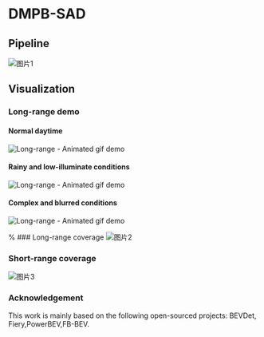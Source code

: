# DMPB-SAD


## Pipeline
![图片1](https://github.com/user-attachments/assets/119ff8df-97b4-4526-85a0-c42be13f77b5)

## Visualization

### Long-range demo

#### Normal daytime

![Long-range - Animated gif demo](https://github.com/pupu-chenyanyan/DMPB-SAD/blob/main/tinywow_01%2B03_73178796%20(1).gif)

#### Rainy and low-illuminate conditions

![Long-range - Animated gif demo](https://github.com/pupu-chenyanyan/DMPB-SAD/blob/main/tinywow_02_73179789%20(1).gif)

  #### Complex and blurred conditions
![Long-range - Animated gif demo](https://github.com/pupu-chenyanyan/DMPB-SAD/blob/main/tinywow_04-2_73179564%20(1).gif)



% ### Long-range coverage
![图片2](https://github.com/user-attachments/assets/51fb6760-1425-4f0d-8324-46fe94de5f8a)




### Short-range coverage
![图片3](https://github.com/user-attachments/assets/62e01948-1fa3-4962-b928-a41713851071)



### Acknowledgement
This work is mainly based on the following open-sourced projects: BEVDet, Fiery,PowerBEV,FB-BEV.



